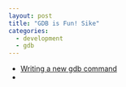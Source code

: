 ```yaml
---
layout: post
title: "GDB is Fun! Sike"
categories:
  - development
  - gdb
---
```


 - [Writing a new gdb command][1]
 -

[1]: http://tromey.com/blog/?p=501
